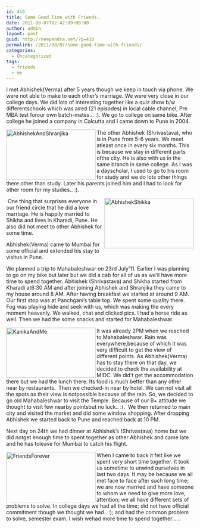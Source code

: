 ```yaml
---
id: 416
title: Some Good Time with Friends..
date: 2011-08-07T02:42:09+00:00
author: admin
layout: post
guid: http://neependra.net/?p=416
permalink: /2011/08/07/some-good-time-with-friends/
categories:
  - Uncategorized
tags:
  - friends
  - me
---
```

I met Abhishek(Verma) after 5 years though we keep in touch via phone. We were not able to make to each other&#8217;s marriage. We were very close in our college days. We did lots of interesting together like a quiz show b/w differentschools which was aired (21 episodes) in local cable channel, Pre MBA test forour own batch-mates&#8230; :). We go to college on same bike. After college he joined a company in Calcutta and I came down to Pune in 2004.
  
[<img src="http://farm7.static.flickr.com/6022/6015986729_83ac13c709_m.jpg" width="240" height="135" align="left" alt="AbhishekAndShranjika" />](http://www.flickr.com/photos/neependra/6015986729/ "AbhishekAndShranjika by neependra, on Flickr")The other Abhishek (Shrivastava), who is in Pune from 5-6 years. We meet atleast once in every six months. This is because we stay in different parts ofthe city. He is also with us in the same branch in same college. As I was a dayscholar, I used to go to his room for study and we do lots other things there other than study. Later his parents joined him and I had to look for other room for my studies.. :).
  
[<img src="http://farm7.static.flickr.com/6138/6016000157_1eaacd44b3_m.jpg" width="240" height="135" align="right" alt="AbhishekShikka" />](http://www.flickr.com/photos/neependra/6016000157/ "AbhishekShikka by neependra, on Flickr")  One thing that surprises everyone in our friend circle that he did a love marriage. He is happily married to Shikha and lives in Kharadi, Pune. He also did not meet to other Abhishek for some time.
  
Abhishek(Verma) came to Mumbai for some official and extended his stay to visitus in Pune.
  
We planned a trip to Mahabaleshwar on 23rd July&#8217;11. Earlier I was planning to go on my bike but later but we did a cab for all of us as we&#8217;ll have more time to spend together. Abhishek (Shrivastava) and Shikha started from Kharadi at6:30 AM and after joining Abhishek and Shranjika they came to my house around 8 AM. After having breakfast we started at around 9 AM. Our first stop was at Panchgani&#8217;s table top. We spent some quality there. Fog was playing hide and seek with us, which was making the every moment heavenly. We walked, chat and clicked pics. I had a horse ride as well. Then we had the some snacks and started for Mahabaleshwar.
  
[<img src="http://farm7.static.flickr.com/6018/6016005193_f9a4120e8a_m.jpg" width="240" height="135" align="left" alt="KanikaAndMe" />](http://www.flickr.com/photos/neependra/6016005193/ "KanikaAndMe by neependra, on Flickr")
  
It was already 2PM when we reached to Mahabaleshwar. Rain was everywhere,because of which it was very difficult to get the view of different points. As Abhishek(Verma) has to stay there on that day, we decided to check the availability at MIDC. We did&#8217;t get the accommodation there but we had the lunch there. Its food is much better than any other near by restaurants.  Then we checked-in near by hotel. We can not visit all the spots as their view is notpossible because of the rain. So, we decided to go old Mahabaleshwar to visit the Temple. Because of our B+ attitude we thought to visit few nearby pointsbut no luck.. :(.  We then returned to main city and visited the market and did some window shopping. After dropping Abhishek we started back to Pune and reached back at 10 PM.
  
Next day on 24th we had dinner at Abhishek&#8217;s (Shrivastava) home but we did notget enough time to spent together as other Abhishek and came late and he has toleave for Mumbai to catch his flight.
  
[<img src="http://farm7.static.flickr.com/6023/6016545188_dcfd833a19_m.jpg" width="240" height="135" align="left" alt="FriendsForever" />](http://www.flickr.com/photos/neependra/6016545188/ "FriendsForever by neependra, on Flickr")
  
When I came to back it felt like we spent very short time together. It took us sometime to unwind ourselves in last two days. It may be because we all met face to face after such long time; we are now married and have someone to whom we need to give more love, attention; we all have different sets of problems to solve. In college days we had all the time; did not have official commitment though we thought we had.. :); and had the common problem to solve, semester exam. I wish wehad more time to spend together&#8230;&#8230;